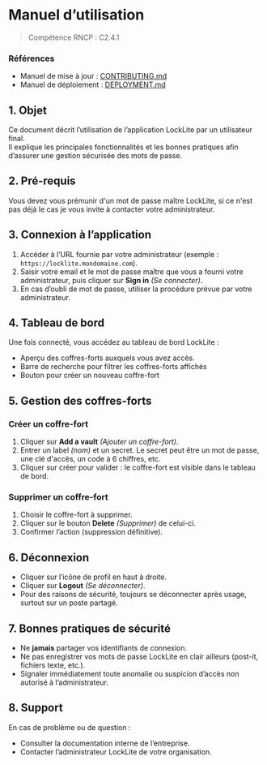 # Manuel d’utilisation

> Compétence RNCP : C2.4.1

[//]: # (TODO: Add when we will have share vault -> SHARE)

### Références

- Manuel de mise à jour : [CONTRIBUTING.md](CONTRIBUTING.md)
- Manuel de déploiement : [DEPLOYMENT.md](DEPLOYMENT.md)

## 1. Objet

Ce document décrit l’utilisation de l’application LockLite par un utilisateur final.  
Il explique les principales fonctionnalités et les bonnes pratiques afin d’assurer une gestion sécurisée des mots de
passe.

## 2. Pré-requis

Vous devez vous prémunir d'un mot de passe maître LockLite, si ce n'est pas déjà le cas je vous invite à contacter votre
administrateur.

## 3. Connexion à l’application

[//]: # (Ici on part du principe que l'application est déployée en intranet, ce qui n'est pas le cas pour ce MVP)

1. Accéder à l’URL fournie par votre administrateur (exemple : `https://locklite.mondomaine.com`).
2. Saisir votre email et le mot de passe maître que vous a fourni votre administrateur, puis cliquer sur **Sign in** _(Se connecter)_.
3. En cas d’oubli de mot de passe, utiliser la procédure prévue par votre administrateur.

## 4. Tableau de bord

Une fois connecté, vous accédez au tableau de bord LockLite :

- Aperçu des coffres-forts auxquels vous avez accès.
- Barre de recherche pour filtrer les coffres-forts affichés
- Bouton pour créer un nouveau coffre-fort

## 5. Gestion des coffres-forts

### Créer un coffre-fort

1. Cliquer sur **Add a vault** _(Ajouter un coffre-fort)_.
2. Entrer un label _(nom)_ et un secret. Le secret peut être un mot de passe, une clé d'accès, un code à 6 chiffres, etc.
3. Cliquer sur créer pour valider : le coffre-fort est visible dans le tableau de bord.

### Supprimer un coffre-fort

1. Choisir le coffre-fort à supprimer.
2. Cliquer sur le bouton **Delete** _(Supprimer)_ de celui-ci.
3. Confirmer l’action (suppression définitive).

[//]: # (TODO: SHARE)
[//]: # (## 6. Partage de coffres-forts)

## 6. Déconnexion

- Cliquer sur l’icône de profil en haut à droite.
- Cliquer sur  **Logout** _(Se déconnecter)_.
- Pour des raisons de sécurité, toujours se déconnecter après usage, surtout sur un poste partagé.

## 7. Bonnes pratiques de sécurité

- Ne **jamais** partager vos identifiants de connexion.
- Ne pas enregistrer vos mots de passe LockLite en clair ailleurs (post-it, fichiers texte, etc.).
- Signaler immédiatement toute anomalie ou suspicion d’accès non autorisé à l’administrateur.

## 8. Support

En cas de problème ou de question :

- Consulter la documentation interne de l’entreprise.
- Contacter l’administrateur LockLite de votre organisation.  
